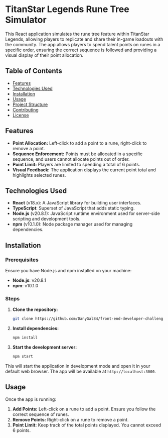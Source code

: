 # TitanStar Legends Rune Tree Simulator

This React application simulates the rune tree feature within TitanStar Legends, allowing players to replicate and share their in-game loadouts with the community. The app allows players to spend talent points on runes in a specific order, ensuring the correct sequence is followed and providing a visual display of their point allocation.

## Table of Contents

- [Features](#features)
- [Technologies Used](#technologies-used)
- [Installation](#installation)
- [Usage](#usage)
- [Project Structure](#project-structure)
- [Contributing](#contributing)
- [License](#license)

## Features

- **Point Allocation:** Left-click to add a point to a rune, right-click to remove a point.
- **Sequence Enforcement:** Points must be allocated in a specific sequence, and users cannot allocate points out of order.
- **Point Limit:** Players are limited to spending a total of 6 points.
- **Visual Feedback:** The application displays the current point total and highlights selected runes.

## Technologies Used

- **React** (v18.x): A JavaScript library for building user interfaces.
- **TypeScript**: Superset of JavaScript that adds static typing.
- **Node.js** (v20.8.1): JavaScript runtime environment used for server-side scripting and development tools.
- **npm** (v10.1.0): Node package manager used for managing dependencies.

## Installation

### Prerequisites

Ensure you have Node.js and npm installed on your machine:

- **Node.js**: v20.8.1
- **npm**: v10.1.0

### Steps

1. **Clone the repository:**
   ```bash
   git clone https://github.com/DanyGal84/front-end-developer-challenge.git

2. **Install dependencies:**
   ```bash
   npm install

3. **Start the development server:**
   ```bash
   npm start

This will start the application in development mode and open it in your default web browser. The app will be available at `http://localhost:3000`.

## Usage

Once the app is running:

1. **Add Points:** Left-click on a rune to add a point. Ensure you follow the correct sequence of runes.
2. **Remove Points:** Right-click on a rune to remove a point.
3. **Point Limit:** Keep track of the total points displayed. You cannot exceed 6 points.

